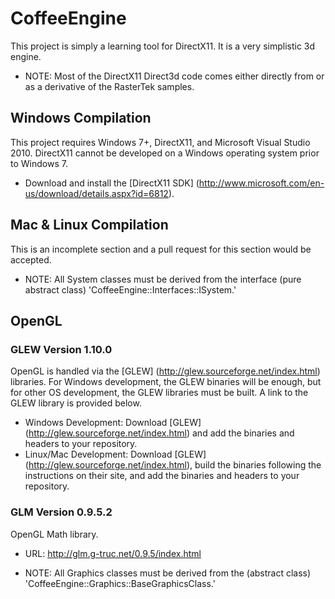 CoffeeEngine
===========

This project is simply a learning tool for DirectX11.  It is a very simplistic 3d engine.

* NOTE: Most of the DirectX11 Direct3d code comes either directly from or as a derivative of the RasterTek samples.

Windows Compilation
-----------

This project requires Windows 7+, DirectX11, and Microsoft Visual Studio 2010.
DirectX11 cannot be developed on a Windows operating system prior to Windows 7.

* Download and install the [DirectX11 SDK] (http://www.microsoft.com/en-us/download/details.aspx?id=6812).

Mac & Linux Compilation
-----------

This is an incomplete section and a pull request for this section would be accepted.

* NOTE: All System classes must be derived from the interface (pure abstract class) 'CoffeeEngine::Interfaces::ISystem.'

OpenGL 
-----------

### GLEW Version 1.10.0 ###

OpenGL is handled via the [GLEW] (http://glew.sourceforge.net/index.html) libraries.  For Windows development, the GLEW binaries will be enough, but for other OS development, the GLEW libraries must be built.  A link to the GLEW library is provided below.

* Windows Development: Download [GLEW] (http://glew.sourceforge.net/index.html) and add the binaries and headers to your repository.
* Linux/Mac Development: Download [GLEW] (http://glew.sourceforge.net/index.html), build the binaries following the instructions on their site, and add the binaries and headers to your repository.

### GLM Version 0.9.5.2 ###

OpenGL Math library.

* URL: http://glm.g-truc.net/0.9.5/index.html

* NOTE: All Graphics classes must be derived from the (abstract class) 'CoffeeEngine::Graphics::BaseGraphicsClass.'